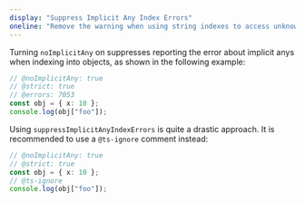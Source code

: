 ```yaml
---
display: "Suppress Implicit Any Index Errors"
oneline: "Remove the warning when using string indexes to access unknown properties"
---
```


Turning `noImplicitAny` on suppresses reporting the error about implicit anys when indexing into objects, as shown in the following example:

```ts twoslash
// @noImplicitAny: true
// @strict: true
// @errors: 7053
const obj = { x: 10 };
console.log(obj["foo"]);
```

Using `suppressImplicitAnyIndexErrors` is quite a drastic approach. It is recommended to use a `@ts-ignore` comment instead:

```ts twoslash
// @noImplicitAny: true
// @strict: true
const obj = { x: 10 };
// @ts-ignore
console.log(obj["foo"]);
```
